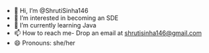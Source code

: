 - 👋 Hi, I’m @ShrutiSinha146
- 👀 I’m interested in becoming an SDE
- 🌱 I’m currently learning Java
- 📫 How to reach me- Drop an email at shrutisinha146@gmail.com
- 😄 Pronouns: she/her
  

<!---
ShrutiSinha146/ShrutiSinha146 is a ✨ special ✨ repository because its `README.md` (this file) appears on your GitHub profile.
You can click the Preview link to take a look at your changes.
--->
